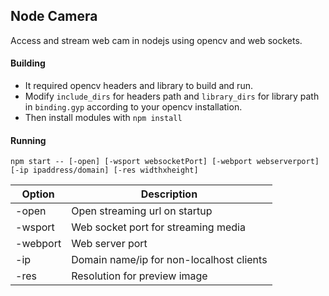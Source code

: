 ## Node Camera

Access and stream web cam in nodejs using opencv and web sockets.

#### Building

- It required opencv headers and library to build and run.
- Modify `include_dirs` for headers path and `library_dirs` for library path in `binding.gyp` according to your opencv installation.
- Then install modules with `npm install`

#### Running

```
npm start -- [-open] [-wsport websocketPort] [-webport webserverport] [-ip ipaddress/domain] [-res widthxheight]
```

| Option | Description |
|---|---|
|-open | Open streaming url on startup |
|-wsport | Web socket port for streaming media |
|-webport | Web server port |
|-ip | Domain name/ip for non-localhost clients |
|-res | Resolution for preview image |